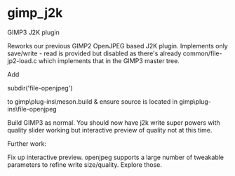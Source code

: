 # gimp_j2k
GIMP3 J2K plugin

Reworks our previous GIMP2 OpenJPEG based J2K plugin. Implements only save/write - read is provided but disabled as there's already common/file-jp2-load.c which implements that in the GIMP3 master tree.

Add 

subdir('file-openjpeg')

to gimp\plug-ins\meson.build & ensure source is located in gimp\plug-ins\file-openjpeg

Build GIMP3 as normal. You should now have j2k write super powers with quality slider working but interactive preview of quality not at this time.

Further work: 

Fix up interactive preview.
openjpeg supports a large number of tweakable parameters to refine write size/quality. Explore those.
